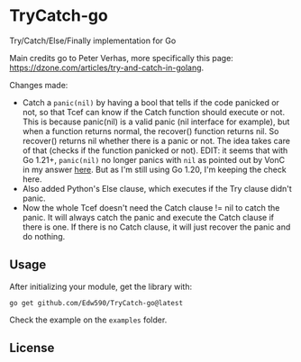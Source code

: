 # TryCatch-go
Try/Catch/Else/Finally implementation for Go

Main credits go to Peter Verhas, more specifically this page: https://dzone.com/articles/try-and-catch-in-golang.

Changes made:
- Catch a `panic(nil)` by having a bool that tells if the code panicked or not, so that Tcef can know if the Catch function  should execute or
not. This is because panic(nil) is a valid panic (nil interface for example), but when a function returns normal, the
recover() function returns nil. So recover() returns nil whether there is a panic or not. The idea takes care of that
(checks if the function panicked or not). EDIT: it seems that with Go 1.21+, `panic(nil)` no longer panics with `nil` as
pointed out by VonC in my answer [here](https://stackoverflow.com/a/76913649/8228163). But as I'm still using Go 1.20,
I'm keeping the check here.
- Also added Python's Else clause, which executes if the Try clause didn't panic.
- Now the whole Tcef doesn't need the Catch clause != nil to catch the panic. It will always catch the panic and execute
the Catch clause if there is one. If there is no Catch clause, it will just recover the panic and do nothing.

## Usage
After initializing your module, get the library with:
```
go get github.com/Edw590/TryCatch-go@latest
```
Check the example on the `examples` folder.

## License

